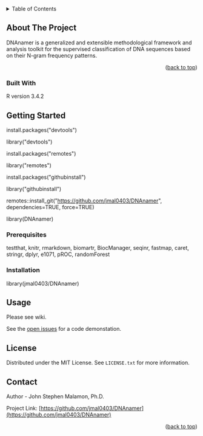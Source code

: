 <a name="readme-top"></a>
<!--
*** DNAnamer: DNA N-gram analysis framework
*** John Stephen Malamon, Ph.D.
-->

<!-- TABLE OF CONTENTS -->
<details>
  <summary>Table of Contents</summary>
  <ol>
    <li>
      <a href="#about-the-project">About The Project</a>
      <ul>
        <li><a href="#built-with">Built With</a></li>
      </ul>
    </li>
    <li>
      <a href="#getting-started">Getting Started</a>
      <ul>
        <li><a href="#prerequisites">Prerequisites</a></li>
        <li><a href="#installation">Installation</a></li>
      </ul>
    </li>
    <li><a href="#usage">Usage</a></li>
    <li><a href="#license">License</a></li>
    <li><a href="#contact">Contact</a></li>
  </ol>
</details>


<!-- ABOUT THE PROJECT -->
## About The Project
 

DNAnamer is a generalized and extensible methodological framework and analysis toolkit for the supervised classification of DNA sequences based on their N-gram frequency patterns.


<p align="right">(<a href="#readme-top">back to top</a>)</p>


### Built With

R version 3.4.2


<!-- GETTING STARTED -->
## Getting Started

install.packages("devtools")

library("devtools")

install.packages("remotes")

library("remotes")

install.packages("githubinstall")

library("githubinstall")


remotes::install_git("https://github.com/jmal0403/DNAnamer", dependencies=TRUE, force=TRUE)

library(DNAnamer)

### Prerequisites

testthat, knitr, rmarkdown, biomartr, BiocManager, seqinr, fastmap, caret, stringr, dplyr, e1071, pROC, randomForest

### Installation

library(jmal0403/DNAnamer)

<!-- USAGE EXAMPLES -->

## Usage

Please see wiki. 

See the [open issues](https://github.com/jmal0403/DNAnamer/issues) for a code demonstation.


<!-- LICENSE -->
## License

Distributed under the MIT License. See `LICENSE.txt` for more information.


<!-- CONTACT -->
## Contact

Author - John Stephen Malamon, Ph.D.

Project Link: [https://github.com/jmal0403/DNAnamer](https://github.com/jmal0403/DNAnamer)

<p align="right">(<a href="#readme-top">back to top</a>)</p>



